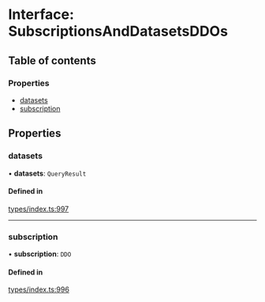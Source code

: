 # Interface: SubscriptionsAndDatasetsDDOs

## Table of contents

### Properties

- [datasets](SubscriptionsAndDatasetsDDOs.md#datasets)
- [subscription](SubscriptionsAndDatasetsDDOs.md#subscription)

## Properties

### datasets

• **datasets**: `QueryResult`

#### Defined in

[types/index.ts:997](https://github.com/nevermined-io/react-components/blob/5437523/catalog/src/types/index.ts#L997)

___

### subscription

• **subscription**: `DDO`

#### Defined in

[types/index.ts:996](https://github.com/nevermined-io/react-components/blob/5437523/catalog/src/types/index.ts#L996)
